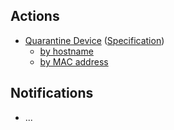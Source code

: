 ## Actions
* [Quarantine Device](actions/quarantine_device_action) ([Specification](https://github.com/opendxl/opendxl-ontology/blob/master/actions/quarantine_device_action.json))
  * [by hostname](actions/quarantine_device_action#request--action-quarantine-device-by_hostname)
  * [by MAC address](actions/quarantine_device_action#request--action-quarantine-device-by_mac_address)

## Notifications
* ...
